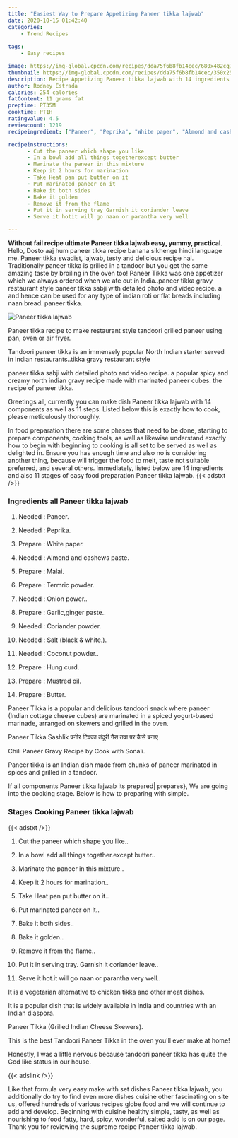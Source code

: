 ```yaml
---
title: "Easiest Way to Prepare Appetizing Paneer tikka lajwab"
date: 2020-10-15 01:42:40
categories:
    - Trend Recipes
    
tags:
    - Easy recipes

image: https://img-global.cpcdn.com/recipes/dda75f6b8fb14cec/680x482cq70/paneer-tikka-lajwab-recipe-main-photo.jpg
thumbnail: https://img-global.cpcdn.com/recipes/dda75f6b8fb14cec/350x250cq70/paneer-tikka-lajwab-recipe-main-photo.jpg
description: Recipe Appetizing Paneer tikka lajwab with 14 ingredients and 11 stages of easy cooking.
author: Rodney Estrada
calories: 254 calories
fatContent: 11 grams fat
preptime: PT35M
cooktime: PT1H
ratingvalue: 4.5
reviewcount: 1219
recipeingredient: ["Paneer", "Peprika", "White paper", "Almond and cashews paste", "Malai", "Termric powder", "Onion power", "Garlicginger paste", "Coriander powder", "Salt black  white", "Coconut powder", "Hung curd", "Mustred oil", "Butter"]

recipeinstructions: 
      - Cut the paneer which shape you like 
      - In a bowl add all things togetherexcept butter 
      - Marinate the paneer in this mixture 
      - Keep it 2 hours for marination 
      - Take Heat pan put butter on it 
      - Put marinated paneer on it 
      - Bake it both sides 
      - Bake it golden 
      - Remove it from the flame 
      - Put it in serving tray Garnish it coriander leave 
      - Serve it hotit will go naan or parantha very well

---
```




**Without fail recipe ultimate Paneer tikka lajwab easy, yummy, practical**. Hello, Dosto aaj hum paneer tikka recipe banana sikhenge hindi language me. Paneer tikka swadist, lajwab, testy and delicious recipe hai. Traditionally paneer tikka is grilled in a tandoor but you get the same amazing taste by broiling in the oven too! Paneer Tikka was one appetizer which we always ordered when we ate out in India..paneer tikka gravy restaurant style paneer tikka sabji with detailed photo and video recipe. a and hence can be used for any type of indian roti or flat breads including naan bread. paneer tikka.


![Paneer tikka lajwab](https://img-global.cpcdn.com/recipes/dda75f6b8fb14cec/680x482cq70/paneer-tikka-lajwab-recipe-main-photo.jpg "Paneer tikka lajwab")



Paneer tikka recipe to make restaurant style tandoori grilled paneer using pan, oven or air fryer.

Tandoori paneer tikka is an immensely popular North Indian starter served in Indian restaurants..tikka gravy restaurant style

paneer tikka sabji with detailed photo and video recipe. a popular spicy and creamy north indian gravy recipe made with marinated paneer cubes. the recipe of paneer tikka.


Greetings all, currently you can make dish Paneer tikka lajwab with 14 components as well as 11 steps. Listed below this is exactly how to cook, please meticulously thoroughly.

In food preparation there are some phases that need to be done, starting to prepare components, cooking tools, as well as likewise understand exactly how to begin with beginning to cooking is all set to be served as well as delighted in. Ensure you has enough time and also no is considering another thing, because will trigger the food to melt, taste not suitable preferred, and several others. Immediately, listed below are 14 ingredients and also 11 stages of easy food preparation Paneer tikka lajwab.
{{< adstxt />}}

### Ingredients all Paneer tikka lajwab


1. Needed  : Paneer.

1. Needed  : Peprika.

1. Prepare  : White paper.

1. Needed  : Almond and cashews paste.

1. Prepare  : Malai.

1. Prepare  : Termric powder.

1. Needed  : Onion power..

1. Prepare  : Garlic,ginger paste..

1. Needed  : Coriander powder.

1. Needed  : Salt (black &amp; white.).

1. Needed  : Coconut powder..

1. Prepare  : Hung curd.

1. Prepare  : Mustred oil.

1. Prepare  : Butter.


Paneer Tikka is a popular and delicious tandoori snack where paneer (Indian cottage cheese cubes) are marinated in a spiced yogurt-based marinade, arranged on skewers and grilled in the oven.

Paneer Tikka Sashlik पनीर टिक्का तंदूरी गैस तवा पर कैसे बनाए

Chili Paneer Gravy Recipe by Cook with Sonali.

Paneer tikka is an Indian dish made from chunks of paneer marinated in spices and grilled in a tandoor.


If all components Paneer tikka lajwab its prepared| prepares}, We are going into the cooking stage. Below is how to preparing with simple.

### Stages Cooking Paneer tikka lajwab

{{< adstxt />}}


1. Cut the paneer which shape you like..



1. In a bowl add all things together.except butter..



1. Marinate the paneer in this mixture..



1. Keep it 2 hours for marination..



1. Take Heat pan put butter on it..



1. Put marinated paneer on it..



1. Bake it both sides..



1. Bake it golden..



1. Remove it from the flame..



1. Put it in serving tray. Garnish it coriander leave..



1. Serve it hot.it will go naan or parantha very well..




It is a vegetarian alternative to chicken tikka and other meat dishes.

It is a popular dish that is widely available in India and countries with an Indian diaspora.

Paneer Tikka (Grilled Indian Cheese Skewers).

This is the best Tandoori Paneer Tikka in the oven you&#39;ll ever make at home!

Honestly, I was a little nervous because tandoori paneer tikka has quite the God like status in our house.


{{< adslink />}}

Like that formula very easy make with set dishes Paneer tikka lajwab, you additionally do try to find even more dishes cuisine other fascinating on site us, offered hundreds of various recipes globe food and we will continue to add and develop. Beginning with cuisine healthy simple, tasty, as well as nourishing to food fatty, hard, spicy, wonderful, salted acid is on our page. Thank you for reviewing the supreme recipe Paneer tikka lajwab.
